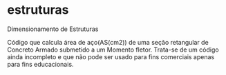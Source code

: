 # estruturas
Dimensionamento de Estruturas

Código que calcula área de aço(AS(cm2)) de uma seção retangular de Concreto Armado submetido a um Momento fletor.
Trata-se de um código ainda incompleto e que não pode ser usado para fins comerciais apenas para fins educacionais.


